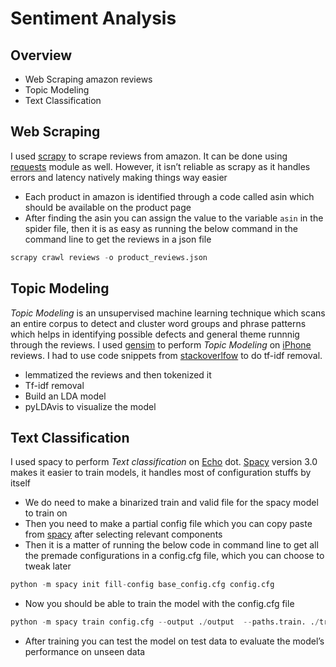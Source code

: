 # Sentiment Analysis

## Overview

- Web Scraping amazon reviews
- Topic Modeling
- Text Classification

## Web Scraping

I used [scrapy](https://docs.scrapy.org/en/latest/intro/overview.html) to scrape reviews from amazon. It can be done using [requests](https://docs.python-requests.org/projects/requests-html/en/latest/) module as well. However, it isn’t reliable as scrapy as it handles errors and latency natively making things way easier

- Each product in amazon is identified through a code called asin which should be available on the product page
- After finding the asin you can assign the value to the variable `asin` in the spider file, then it is as easy as running the below command in the command line to get the reviews in a json file

```python
scrapy crawl reviews -o product_reviews.json
```

## Topic Modeling

*Topic Modeling* is an unsupervised machine learning technique which scans an entire corpus to detect and cluster word groups and phrase patterns which helps in identifying possible defects and general theme runnnig through the reviews. I used [gensim](https://radimrehurek.com/gensim/) to perform *Topic Modeling* on [iPhone](https://www.amazon.in/New-Apple-iPhone-12-128GB/product-reviews/B08L5VJWCV/ref=cm_cr_dp_d_show_all_btm?ie=UTF8&reviewerType=all_reviews) reviews. I had to use code snippets from [stackoverlfow](https://stackoverflow.com/questions/24688116/how-to-filter-out-words-with-low-tf-idf-in-a-corpus-with-gensim/35951190) to do tf-idf removal. 

- lemmatized the reviews and then tokenized it
- Tf-idf removal
- Build an LDA model
- pyLDAvis to visualize the model

## Text Classification

I used spacy to perform *Text classification* on [Echo](https://www.amazon.in/Echo-Dot-3rd-Gen/product-reviews/B07PFFMP9P/ref=cm_cr_dp_d_show_all_btm?ie=UTF8&reviewerType=all_reviews) dot. [Spacy](https://spacy.io/) version 3.0 makes it easier to train models, it handles most of configuration stuffs by itself

- We do need to make a binarized train and valid file for the spacy model to train on
- Then you need to make a partial config file which you can copy paste from [spacy](https://spacy.io/usage/training) after selecting relevant components
- Then it is a matter of running the below code in command line to get all the premade configurations in a config.cfg file, which you can choose to tweak later

```python
python -m spacy init fill-config base_config.cfg config.cfg
```

- Now you should be able to train the model with the config.cfg file

```python
python -m spacy train config.cfg --output ./output  --paths.train. ./train.spacy --paths.dev ./dev.spacy
```

- After training you can test the model on test data to evaluate the model’s performance on unseen data